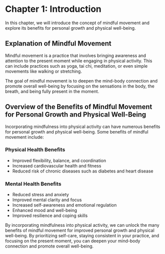 Chapter 1: Introduction
=======================

In this chapter, we will introduce the concept of mindful movement and explore its benefits for personal growth and physical well-being.

Explanation of Mindful Movement
-------------------------------

Mindful movement is a practice that involves bringing awareness and attention to the present moment while engaging in physical activity. This can include practices such as yoga, tai chi, meditation, or even simple movements like walking or stretching.

The goal of mindful movement is to deepen the mind-body connection and promote overall well-being by focusing on the sensations in the body, the breath, and being fully present in the moment.

Overview of the Benefits of Mindful Movement for Personal Growth and Physical Well-Being
----------------------------------------------------------------------------------------

Incorporating mindfulness into physical activity can have numerous benefits for personal growth and physical well-being. Some benefits of mindful movement include:

### Physical Health Benefits

* Improved flexibility, balance, and coordination
* Increased cardiovascular health and fitness
* Reduced risk of chronic diseases such as diabetes and heart disease

### Mental Health Benefits

* Reduced stress and anxiety
* Improved mental clarity and focus
* Increased self-awareness and emotional regulation
* Enhanced mood and well-being
* Improved resilience and coping skills

By incorporating mindfulness into physical activity, we can unlock the many benefits of mindful movement for improved personal growth and physical well-being. By prioritizing self-care, staying consistent in your practice, and focusing on the present moment, you can deepen your mind-body connection and promote overall well-being.
